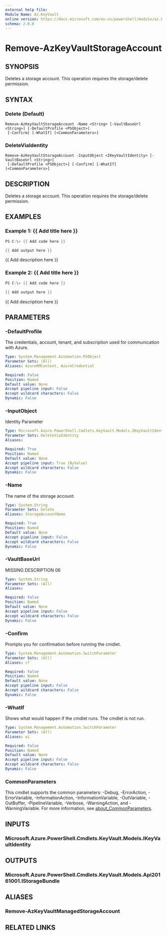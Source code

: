 ```yaml
---
external help file:
Module Name: Az.KeyVault
online version: https://docs.microsoft.com/en-us/powershell/module/az.keyvault/remove-azkeyvaultstorageaccount
schema: 2.0.0
---
```


# Remove-AzKeyVaultStorageAccount

## SYNOPSIS
Deletes a storage account.
This operation requires the storage/delete permission.

## SYNTAX

### Delete (Default)
```
Remove-AzKeyVaultStorageAccount -Name <String> [-VaultBaseUrl <String>] [-DefaultProfile <PSObject>]
 [-Confirm] [-WhatIf] [<CommonParameters>]
```

### DeleteViaIdentity
```
Remove-AzKeyVaultStorageAccount -InputObject <IKeyVaultIdentity> [-VaultBaseUrl <String>]
 [-DefaultProfile <PSObject>] [-Confirm] [-WhatIf] [<CommonParameters>]
```

## DESCRIPTION
Deletes a storage account.
This operation requires the storage/delete permission.

## EXAMPLES

### Example 1: {{ Add title here }}
```powershell
PS C:\> {{ Add code here }}

{{ Add output here }}
```

{{ Add description here }}

### Example 2: {{ Add title here }}
```powershell
PS C:\> {{ Add code here }}

{{ Add output here }}
```

{{ Add description here }}

## PARAMETERS

### -DefaultProfile
The credentials, account, tenant, and subscription used for communication with Azure.

```yaml
Type: System.Management.Automation.PSObject
Parameter Sets: (All)
Aliases: AzureRMContext, AzureCredential

Required: False
Position: Named
Default value: None
Accept pipeline input: False
Accept wildcard characters: False
Dynamic: False
```

### -InputObject
Identity Parameter

```yaml
Type: Microsoft.Azure.PowerShell.Cmdlets.KeyVault.Models.IKeyVaultIdentity
Parameter Sets: DeleteViaIdentity
Aliases:

Required: True
Position: Named
Default value: None
Accept pipeline input: True (ByValue)
Accept wildcard characters: False
Dynamic: False
```

### -Name
The name of the storage account.

```yaml
Type: System.String
Parameter Sets: Delete
Aliases: StorageAccountName

Required: True
Position: Named
Default value: None
Accept pipeline input: False
Accept wildcard characters: False
Dynamic: False
```

### -VaultBaseUrl
MISSING DESCRIPTION 06

```yaml
Type: System.String
Parameter Sets: (All)
Aliases:

Required: False
Position: Named
Default value: None
Accept pipeline input: False
Accept wildcard characters: False
Dynamic: False
```

### -Confirm
Prompts you for confirmation before running the cmdlet.

```yaml
Type: System.Management.Automation.SwitchParameter
Parameter Sets: (All)
Aliases: cf

Required: False
Position: Named
Default value: None
Accept pipeline input: False
Accept wildcard characters: False
Dynamic: False
```

### -WhatIf
Shows what would happen if the cmdlet runs.
The cmdlet is not run.

```yaml
Type: System.Management.Automation.SwitchParameter
Parameter Sets: (All)
Aliases: wi

Required: False
Position: Named
Default value: None
Accept pipeline input: False
Accept wildcard characters: False
Dynamic: False
```

### CommonParameters
This cmdlet supports the common parameters: -Debug, -ErrorAction, -ErrorVariable, -InformationAction, -InformationVariable, -OutVariable, -OutBuffer, -PipelineVariable, -Verbose, -WarningAction, and -WarningVariable. For more information, see [about_CommonParameters](http://go.microsoft.com/fwlink/?LinkID=113216).

## INPUTS

### Microsoft.Azure.PowerShell.Cmdlets.KeyVault.Models.IKeyVaultIdentity

## OUTPUTS

### Microsoft.Azure.PowerShell.Cmdlets.KeyVault.Models.Api20161001.IStorageBundle

## ALIASES

### Remove-AzKeyVaultManagedStorageAccount

## RELATED LINKS

